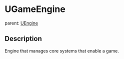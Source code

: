 # UGameEngine

parent: [UEngine](UEngine.md)

## Description

Engine that manages core systems that enable a game.
